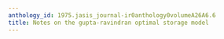 ```yaml
---
anthology_id: 1975.jasis_journal-ir0anthology0volumeA26A6.6
title: Notes on the gupta-ravindran optimal storage model
---
```

